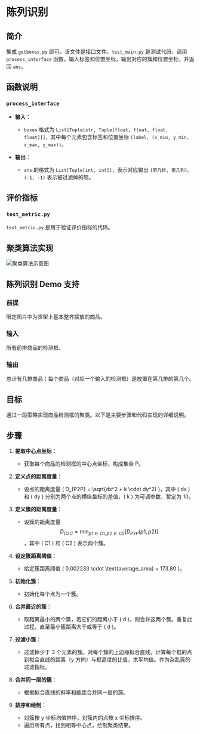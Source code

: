 # 陈列识别

## 简介

集成 `getboxes.py` 即可，该文件是接口文件。`test_main.py` 是测试代码，调用 `process_interface` 函数，输入标签和位置坐标，输出对应的簇和位置坐标，并返回 `ans`。

## 函数说明

### `process_interface`

- **输入**：
  - `boxes` 格式为 `List[Tuple[str, Tuple[float, float, float, float]]]`，其中每个元素包含标签和位置坐标 `(label, (x_min, y_min, x_max, y_max))`。

- **输出**：
  - `ans` 的格式为 `List[Tuple[int, int]]`，表示对应输出 `(第几排, 第几列)`。`(-1, -1)` 表示被过滤掉的项。

## 评价指标

### `test_metric.py`

`test_metric.py` 是用于验证评价指标的代码。

## 聚类算法实现

![聚类算法示意图](image.png)

## 陈列识别 Demo 支持

### 前提

限定图片中为货架上基本整齐摆放的商品。

### 输入

所有前排商品的检测框。

### 输出

总计有几排商品；每个商品（对应一个输入的检测框）是放置在第几排的第几个。

## 目标

通过一段策略实现商品检测框的聚类。以下是主要步骤和代码实现的详细说明。

## 步骤

1. **提取中心点坐标**：
   - 获取每个商品的检测框的中心点坐标，构成集合 P。

2. **定义点的距离度量**：
   - 设点的距离度量 \( D_{P2P} = \sqrt{dx^2 + k \cdot dy^2} \)，其中 \( dx \) 和 \( dy \) 分别为两个点的横纵坐标的差值，\( k \) 为可调参数，暂定为 10。

3. **定义簇的距离度量**：
   - 设簇的距离度量 $$
D_{C2C} = \min_{p1 \in C1, p2 \in C2} [D_{P2P}(p1, p2)]
$$，其中 \( C1 \) 和 \( C2 \) 表示两个簇。

4. **设定簇距离阈值**：
   - 给定簇距离阈值 \( 0.002233 \cdot \text{average_area} + 173.80 \)。

5. **初始化簇**：
   - 初始化每个点为一个簇。

6. **合并最近的簇**：
   - 取距离最小的两个簇，若它们的距离小于 \( d \)，则合并这两个簇。重复此过程，直至最小簇距离大于或等于 \( d \)。

7. **过滤小簇**：
   - 过滤掉少于 3 个元素的簇。对每个簇的上边缘拟合直线，计算每个框的点到拟合直线的距离（y 方向）与框高度的比值，求平均值。作为杂乱簇的过滤指标。

8. **合并同一层的簇**：
   - 根据拟合直线的斜率和截距合并同一层的簇。

9. **排序和绘制**：
   - 对簇按 y 坐标均值排序，对簇内的点按 x 坐标排序。
   - 遍历所有点，找到相等中心点，绘制聚类结果。


